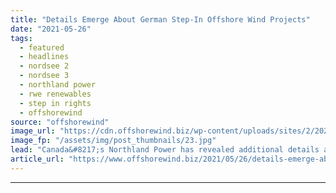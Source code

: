 ```yaml
---
title: "Details Emerge About German Step-In Offshore Wind Projects"
date: "2021-05-26"
tags: 
  - featured
  - headlines
  - nordsee 2
  - nordsee 3
  - northland power
  - rwe renewables
  - step in rights
  - offshorewind
source: "offshorewind"
image_url: "https://cdn.offshorewind.biz/wp-content/uploads/sites/2/2021/05/26112503/Details-Emerge-About-German-Step-In-Offshore-Wind-Projects.jpg"
image_fp: "/assets/img/post_thumbnails/23.jpg"
lead: "Canada&#8217;s Northland Power has revealed additional details about the two offshore wind projects for"
article_url: "https://www.offshorewind.biz/2021/05/26/details-emerge-about-german-step-in-offshore-wind-projects/"
---
```


---
